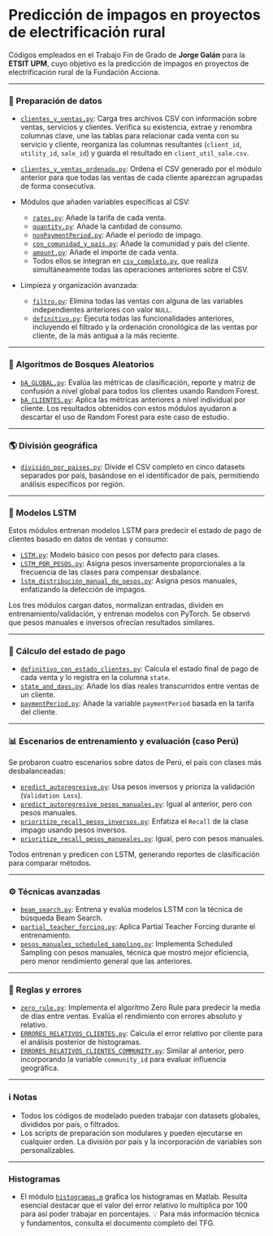 # Predicción de impagos en proyectos de electrificación rural

Códigos empleados en el Trabajo Fin de Grado de **Jorge Galán** para la **ETSIT UPM**, cuyo objetivo es la predicción de impagos en proyectos de electrificación rural de la Fundación Acciona.

---

### 🔧 Preparación de datos

- [`clientes_y_ventas.py`](./clientes_y_ventas.py): Carga tres archivos CSV con información sobre ventas, servicios y clientes. Verifica su existencia, extrae y renombra columnas clave, une las tablas para relacionar cada venta con su servicio y cliente, reorganiza las columnas resultantes (`client_id`, `utility_id`, `sale_id`) y guarda el resultado en `client_util_sale.csv`.

- [`clientes_y_ventas_ordenado.py`](./clientes_y_ventas_ordenado.py): Ordena el CSV generado por el módulo anterior para que todas las ventas de cada cliente aparezcan agrupadas de forma consecutiva.

- Módulos que añaden variables específicas al CSV:
  - [`rates.py`](./rates.py): Añade la tarifa de cada venta.
  - [`quantity.py`](./quantity.py): Añade la cantidad de consumo.
  - [`nonPaymentPeriod.py`](./nonPaymentPeriod.py): Añade el periodo de impago.
  - [`con_comunidad_y_país.py`](./con_comunidad_y_país.py): Añade la comunidad y país del cliente.
  - [`amount.py`](./amount.py): Añade el importe de cada venta.
  - Todos ellos se integran en [`csv_completo.py`](./csv_completo.py), que realiza simultáneamente todas las operaciones anteriores sobre el CSV.

- Limpieza y organización avanzada:
  - [`filtro.py`](./filtro.py): Elimina todas las ventas con alguna de las variables independientes anteriores con valor `NULL`.
  - [`definitivo.py`](./definitivo.py): Ejecuta todas las funcionalidades anteriores, incluyendo el filtrado y la ordenación cronológica de las ventas por cliente, de la más antigua a la más reciente.

---

### 🌲 Algoritmos de Bosques Aleatorios

- [`bA_GLOBAL.py`](./bA_GLOBAL.py): Evalúa las métricas de clasificación, reporte y matriz de confusión a nivel global para todos los clientes usando Random Forest.
- [`bA_CLIENTES.py`](./bA_CLIENTES.py): Aplica las métricas anteriores a nivel individual por cliente. Los resultados obtenidos con estos módulos ayudaron a descartar el uso de Random Forest para este caso de estudio.

---

### 🌎 División geográfica

- [`división_por_paises.py`](./división_por_paises.py): Divide el CSV completo en cinco datasets separados por país, basándose en el identificador de país, permitiendo análisis específicos por región.

---

### 🔁 Modelos LSTM

Estos módulos entrenan modelos LSTM para predecir el estado de pago de clientes basado en datos de ventas y consumo:

- [`LSTM.py`](./LSTM.py): Modelo básico con pesos por defecto para clases.
- [`LSTM_POR_PESOS.py`](./LSTM_POR_PESOS.py): Asigna pesos inversamente proporcionales a la frecuencia de las clases para compensar desbalance.
- [`lstm_distribución_manual_de_pesos.py`](./lstm_distribución_manual_de_pesos.py): Asigna pesos manuales, enfatizando la detección de impagos.

Los tres módulos cargan datos, normalizan entradas, dividen en entrenamiento/validación, y entrenan modelos con PyTorch. Se observó que pesos manuales e inversos ofrecían resultados similares.

---

### 🧠 Cálculo del estado de pago

- [`definitivo_con_estado_clientes.py`](./definitivo_con_estado_clientes.py): Calcula el estado final de pago de cada venta y lo registra en la columna `state`.
- [`state_and_days.py`](./state_and_days.py): Añade los días reales transcurridos entre ventas de un cliente.
- [`paymentPeriod.py`](./paymentPeriod.py): Añade la variable `paymentPeriod` basada en la tarifa del cliente.

---

### 📊 Escenarios de entrenamiento y evaluación (caso Perú)

Se probaron cuatro escenarios sobre datos de Perú, el país con clases más desbalanceadas:

- [`predict_autoregresive.py`](./predict_autoregresive.py): Usa pesos inversos y prioriza la validación (`Validation Loss`).
- [`predict_autoregresive_pesos_manuales.py`](./predict_autoregresive_pesos_manuales.py): Igual al anterior, pero con pesos manuales.
- [`prioritize_recall_pesos_inversos.py`](./prioritize_recall_pesos_inversos.py): Enfatiza el `Recall` de la clase impago usando pesos inversos.
- [`prioritize_recall_pesos_manueales.py`](./prioritize_recall_pesos_manueales.py): Igual, pero con pesos manuales.

Todos entrenan y predicen con LSTM, generando reportes de clasificación para comparar métodos.

---

### ⚙️ Técnicas avanzadas

- [`beam_search.py`](./beam_search.py): Entrena y evalúa modelos LSTM con la técnica de búsqueda Beam Search.
- [`partial_teacher_forcing.py`](./partial_teacher_forcing.py): Aplica Partial Teacher Forcing durante el entrenamiento.
- [`pesos_manuales_scheduled_sampling.py`](./pesos_manuales_scheduled_sampling.py): Implementa Scheduled Sampling con pesos manuales, técnica que mostró mejor eficiencia, pero menor rendimiento general que las anteriores.

---

### 🧮 Reglas y errores

- [`zero_rule.py`](./zero_rule.py): Implementa el algoritmo Zero Rule para predecir la media de días entre ventas. Evalúa el rendimiento con errores absoluto y relativo.
- [`ERRORES_RELATIVOS_CLIENTES.py`](./ERRORES_RELATIVOS_CLIENTES.py): Calcula el error relativo por cliente para el análisis posterior de histogramas.
- [`ERRORES_RELATIVOS_CLIENTES_COMMUNITY.py`](./ERRORES_RELATIVOS_CLIENTES_COMMUNITY.py): Similar al anterior, pero incorporando la variable `community_id` para evaluar influencia geográfica.

---

### ℹ️ Notas

- Todos los códigos de modelado pueden trabajar con datasets globales, divididos por país, o filtrados.
- Los scripts de preparación son modulares y pueden ejecutarse en cualquier orden. La división por país y la incorporación de variables son personalizables.

---

### Histogramas
- El módulo [`histogramas.m`](./histogramas.m) grafica los histogramas en Matlab. Resulta esencial destacar que el valor del error relativo lo multiplica por 100 para así poder trabajar en porcentajes. 
💡 Para más información técnica y fundamentos, consulta el documento completo del TFG.
